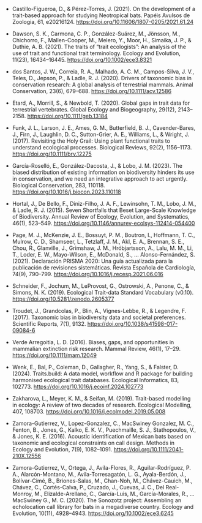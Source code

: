 -   Castillo-Figueroa, D., & Pérez-Torres, J. (2021). On the development of a trait-based approach for studying Neotropical bats. Papéis Avulsos de Zoologia, 61, e20216124. <https://doi.org/10.11606/1807-0205/2021.61.24>

-   Dawson, S. K., Carmona, C. P., González-Suárez, M., Jönsson, M., Chichorro, F., Mallen-Cooper, M., Melero, Y., Moor, H., Simaika, J. P., & Duthie, A. B. (2021). The traits of “trait ecologists”: An analysis of the use of trait and functional trait terminology. Ecology and Evolution, 11(23), 16434–16445. <https://doi.org/10.1002/ece3.8321>

-   dos Santos, J. W., Correia, R. A., Malhado, A. C. M., Campos-Silva, J. V., Teles, D., Jepson, P., & Ladle, R. J. (2020). Drivers of taxonomic bias in conservation research: A global analysis of terrestrial mammals. Animal Conservation, 23(6), 679–688. <https://doi.org/10.1111/acv.12586>

-   Etard, A., Morrill, S., & Newbold, T. (2020). Global gaps in trait data for terrestrial vertebrates. Global Ecology and Biogeography, 29(12), 2143–2158. <https://doi.org/10.1111/geb.13184>

-   Funk, J. L., Larson, J. E., Ames, G. M., Butterfield, B. J., Cavender-Bares, J., Firn, J., Laughlin, D. C., Sutton-Grier, A. E., Williams, L., & Wright, J. (2017). Revisiting the Holy Grail: Using plant functional traits to understand ecological processes. Biological Reviews, 92(2), 1156–1173. <https://doi.org/10.1111/brv.12275>

-   García-Roselló, E., González-Dacosta, J., & Lobo, J. M. (2023). The biased distribution of existing information on biodiversity hinders its use in conservation, and we need an integrative approach to act urgently. Biological Conservation, 283, 110118. <https://doi.org/10.1016/j.biocon.2023.110118>

-   Hortal, J., De Bello, F., Diniz-Filho, J. A. F., Lewinsohn, T. M., Lobo, J. M., & Ladle, R. J. (2015). Seven Shortfalls that Beset Large-Scale Knowledge of Biodiversity. Annual Review of Ecology, Evolution, and Systematics, 46(1), 523–549. <https://doi.org/10.1146/annurev-ecolsys-112414-054400>

-   Page, M. J., McKenzie, J. E., Bossuyt, P. M., Boutron, I., Hoffmann, T. C., Mulrow, C. D., Shamseer, L., Tetzlaff, J. M., Akl, E. A., Brennan, S. E., Chou, R., Glanville, J., Grimshaw, J. M., Hróbjartsson, A., Lalu, M. M., Li, T., Loder, E. W., Mayo-Wilson, E., McDonald, S., … Alonso-Fernández, S. (2021). Declaración PRISMA 2020: Una guía actualizada para la publicación de revisiones sistemáticas. Revista Española de Cardiología, 74(9), 790–799. <https://doi.org/10.1016/j.recesp.2021.06.016>

-   Schneider, F., Jochum, M., LeProvost, G., Ostrowski, A., Penone, C., & Simons, N. K. (2019). Ecological Trait-data Standard Vocabulary (v0.10). <https://doi.org/10.5281/zenodo.2605377>

-   Troudet, J., Grandcolas, P., Blin, A., Vignes-Lebbe, R., & Legendre, F. (2017). Taxonomic bias in biodiversity data and societal preferences. Scientific Reports, 7(1), 9132. <https://doi.org/10.1038/s41598-017-09084-6>

-   Verde Arregoitia, L. D. (2016). Biases, gaps, and opportunities in mammalian extinction risk research. Mammal Review, 46(1), 17–29. <https://doi.org/10.1111/mam.12049>

-   Wenk, E., Bal, P., Coleman, D., Gallagher, R., Yang, S., & Falster, D. (2024). Traits.build: A data model, workflow and R package for building harmonised ecological trait databases. Ecological Informatics, 83, 102773. <https://doi.org/10.1016/j.ecoinf.2024.102773>

-   Zakharova, L., Meyer, K. M., & Seifan, M. (2019). Trait-based modelling in ecology: A review of two decades of research. Ecological Modelling, 407, 108703. <https://doi.org/10.1016/j.ecolmodel.2019.05.008>

-   Zamora-Gutierrez, V., Lopez-Gonzalez, C., MacSwiney Gonzalez, M. C., Fenton, B., Jones, G., Kalko, E. K. V., Puechmaille, S. J., Stathopoulos, V., & Jones, K. E. (2016). Acoustic identification of Mexican bats based on taxonomic and ecological constraints on call design. Methods in Ecology and Evolution, 7(9), 1082–1091. <https://doi.org/10.1111/2041-210X.12556>

-   Zamora-Gutierrez, V., Ortega, J., Avila-Flores, R., Aguilar-Rodríguez, P. A., Alarcón-Montano, M., Avila-Torresagatón, L. G., Ayala-Berdón, J., Bolívar-Cimé, B., Briones-Salas, M., Chan-Noh, M., Chávez-Cauich, M., Chávez, C., Cortés-Calva, P., Cruzado, J., Cuevas, J. C., Del Real-Monroy, M., Elizalde-Arellano, C., García-Luis, M., García-Morales, R., … MacSwiney G., M. C. (2020). The Sonozotz project: Assembling an echolocation call library for bats in a megadiverse country. Ecology and Evolution, 10(11), 4928–4943. <https://doi.org/10.1002/ece3.6245>

<br> <br>
